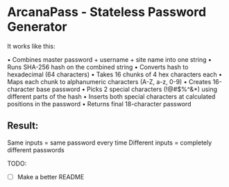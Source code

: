 # ArcanaPass - Stateless Password Generator

It works like this:

• Combines master password + username + site name into one string
• Runs SHA-256 hash on the combined string
• Converts hash to hexadecimal (64 characters)
• Takes 16 chunks of 4 hex characters each
• Maps each chunk to alphanumeric characters (A-Z, a-z, 0-9)
• Creates 16-character base password
• Picks 2 special characters (!@#$%^&*) using different parts of the hash
• Inserts both special characters at calculated positions in the password
• Returns final 18-character password

## Result:
Same inputs = same password every time
Different inputs = completely different passwords


TODO:
- [ ] Make a better README